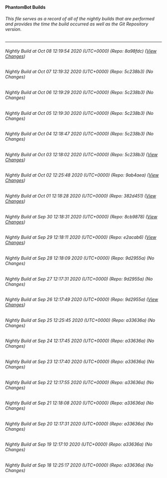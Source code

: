 **PhantomBot Builds**

###### This file serves as a record of all of the nightly builds that are performed and provides the time the build occurred as well as the Git Repository version.
-------------------------------------------------------------------------------------------------------------
###### Nightly Build at Oct 08 12:19:54 2020 (UTC+0000) (Repo: 8a98fdc) ([View Changes](https://github.com/PhantomBot/PhantomBot/compare/5c238b3...8a98fdc))
###### Nightly Build at Oct 07 12:19:32 2020 (UTC+0000) (Repo: 5c238b3) (No Changes)
###### Nightly Build at Oct 06 12:19:29 2020 (UTC+0000) (Repo: 5c238b3) (No Changes)
###### Nightly Build at Oct 05 12:19:30 2020 (UTC+0000) (Repo: 5c238b3) (No Changes)
###### Nightly Build at Oct 04 12:18:47 2020 (UTC+0000) (Repo: 5c238b3) (No Changes)
###### Nightly Build at Oct 03 12:18:02 2020 (UTC+0000) (Repo: 5c238b3) ([View Changes](https://github.com/PhantomBot/PhantomBot/compare/9ab4aea...5c238b3))
###### Nightly Build at Oct 02 12:25:48 2020 (UTC+0000) (Repo: 9ab4aea) ([View Changes](https://github.com/PhantomBot/PhantomBot/compare/382d451...9ab4aea))
###### Nightly Build at Oct 01 12:18:28 2020 (UTC+0000) (Repo: 382d451) ([View Changes](https://github.com/PhantomBot/PhantomBot/compare/8cb9878...382d451))
###### Nightly Build at Sep 30 12:18:31 2020 (UTC+0000) (Repo: 8cb9878) ([View Changes](https://github.com/PhantomBot/PhantomBot/compare/e2acab6...8cb9878))
###### Nightly Build at Sep 29 12:18:11 2020 (UTC+0000) (Repo: e2acab6) ([View Changes](https://github.com/PhantomBot/PhantomBot/compare/9d2955a...e2acab6))
###### Nightly Build at Sep 28 12:18:09 2020 (UTC+0000) (Repo: 9d2955a) (No Changes)
###### Nightly Build at Sep 27 12:17:31 2020 (UTC+0000) (Repo: 9d2955a) (No Changes)
###### Nightly Build at Sep 26 12:17:49 2020 (UTC+0000) (Repo: 9d2955a) ([View Changes](https://github.com/PhantomBot/PhantomBot/compare/a33636a...9d2955a))
###### Nightly Build at Sep 25 12:25:45 2020 (UTC+0000) (Repo: a33636a) (No Changes)
###### Nightly Build at Sep 24 12:17:45 2020 (UTC+0000) (Repo: a33636a) (No Changes)
###### Nightly Build at Sep 23 12:17:40 2020 (UTC+0000) (Repo: a33636a) (No Changes)
###### Nightly Build at Sep 22 12:17:55 2020 (UTC+0000) (Repo: a33636a) (No Changes)
###### Nightly Build at Sep 21 12:18:08 2020 (UTC+0000) (Repo: a33636a) (No Changes)
###### Nightly Build at Sep 20 12:17:31 2020 (UTC+0000) (Repo: a33636a) (No Changes)
###### Nightly Build at Sep 19 12:17:10 2020 (UTC+0000) (Repo: a33636a) (No Changes)
###### Nightly Build at Sep 18 12:25:17 2020 (UTC+0000) (Repo: a33636a) (No Changes)
